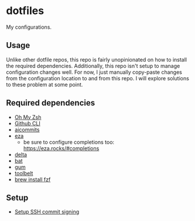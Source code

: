 # dotfiles

My configurations.

## Usage

Unlike other dotfile repos, this repo is fairly unopinionated on how to install the required dependencies. Additionally, this repo isn't setup to manage configuration changes well. For now, I just manually copy-paste changes from the configuration location to and from this repo. I will explore solutions to these problem at some point.

## Required dependencies
- [Oh My Zsh](https://ohmyz.sh/)
- [Github CLI](https://cli.github.com/)
- [aicommits](https://github.com/Nutlope/aicommits)
- [eza](https://github.com/eza-community/eza)
  - be sure to configure completions too: https://eza.rocks/#completions
- [delta](https://github.com/dandavison/delta)
- [bat](https://github.com/sharkdp/bat)
- [gum](https://github.com/charmbracelet/gum)
- [toolbelt](https://github.com/DevonFulcher/toolbelt)
- [brew install fzf](https://github.com/junegunn/fzf)

## Setup
- [Setup SSH commit signing](https://docs.github.com/en/authentication/managing-commit-signature-verification/about-commit-signature-verification#ssh-commit-signature-verification)